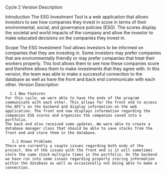 Cycle 2 Version Description

Introduction
The ESG Investment Tool is a web application that allows investors to see how companies they invest in score in terms of their environmental, social, and governance policies (ESG). The scores display the societal and world impacts of the company and allow the investor to make educated decisions on the companies they invest in.

Scope
	The ESG Investment Tool allows investors to be informed on companies that they are investing in. Some investors may prefer companies that are environmentally friendly or may prefer companies that treat their workers properly. This tool allows them to see how these companies score and therefore allows them to make investments that they agree with. In this version, the team was able to make a successful connection to the database as well as have the front and back end communicate with each other.
Version Description

      3.1 New Features
	For this cycle, we were able to have the ends of the program communicate with each other. This allows for the front end to access the API’s on the backend and display information on the web application. The front end now displays information regarding the companies ESG scores and organizes the companies saved into a portfolio. 
	The back end also received some updates. We were able to create a database manager class that should be able to save stocks from the front end and store them in the database.
  
       3.2 Known Problems
	There are currently a couple issues regarding both ends of the project. One of the issues with the front end is it will sometimes store the same stock multiple times in the portfolio. On the backend we have run into some issues regarding properly storing information within the database as well as occasionally not being able to make a connection.
